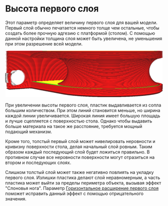 Высота первого слоя
====
Этот параметр определяет величину первого слоя для вашей модели. Первый слой обычно печатается немного толще чем остальные, чтобы создать более прочную адгезию с платформой (столом). С помощью данной настройки толщина слоя может быть увеличена, не уменьшения при этом разрешение всей модели.

![Первый, начальный слой толще остальных](../../../articles/images/layer_height_0.png)

При увеличении высоты первого слоя, пластик выдавливается из сопла большим количеством. При этом линий становится меньше, но ширина каждой линии увеличивается. Широкая линия имеет большую площадь и лучше сцепляется с поверхностью стола. Однако чтобы выдавить больше материала на такое же расстояние, требуется мощный подающий механизм.

Кроме того, толстый первый слой может нивелировать неровности и кривизну поверхности стола, делая начальный слой ровным. Таким образом каждый последующий слой будет ложиться правильно. В противном случае все неровности поверхности могут отразиться на втором и последующих слоях.

Слишком толстый слой может также негативно повлиять на укладку первого слоя. Излишки пластика делают слой неравномерным, а часть пластика может выйти за пределы периметра объекта, вызывая эффект "Слоновья нога". Параметр [Горизонтальное расширение первого слоя](../shell/xy_offset_layer_0.md) поможет исправить данный эффект с помощью отрицательного значения.